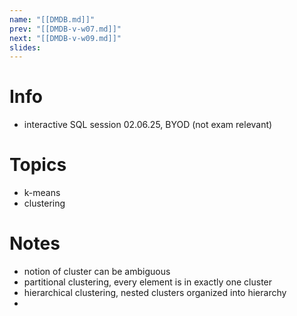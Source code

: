 ```yaml
---
name: "[[DMDB.md]]"
prev: "[[DMDB-v-w07.md]]"
next: "[[DMDB-v-w09.md]]"
slides:
---
```



# Info
- interactive SQL session 02.06.25, BYOD (not exam relevant)


# Topics
- k-means
- clustering


# Notes
- notion of cluster can be ambiguous
- partitional clustering, every element is in exactly one cluster
- hierarchical clustering, nested clusters organized into hierarchy
- 